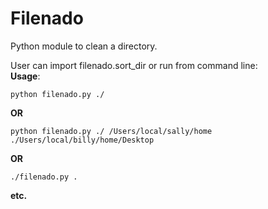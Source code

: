 Filenado
========

Python module to clean a directory.

User can import filenado.sort_dir
or run from command line:<br />
**Usage**:

```python filenado.py ./```

**OR**

``` python filenado.py ./ /Users/local/sally/home ./Users/local/billy/home/Desktop ```

**OR**

```./filenado.py .```

**etc.**

